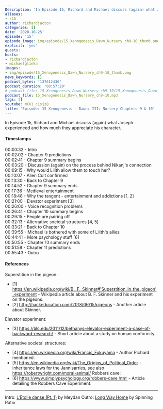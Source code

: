 ```yaml
---
Description: 'In Episode 15, Richard and Michael discuss (again) what Joseph experienced and how much they appreciate his character.'
aliases:
- /15
author: richardjacton
categories: []
date: '2020-10-25'
episode: '15'
episode_image: img/episode/15_Xenogenesis_Dawn_Nursery_ch9-10_thumb.png
explicit: 'yes'
guests:
hosts:
- richardjacton
- michaelglinka
images:
- img/episode/15_Xenogenesis_Dawn_Nursery_ch9-10_thumb.png
news_keywords: []
podcast_bytes: '137612436'
podcast_duration: '00:57:20'
# podcast_file: 15_Xenogenesis_Dawn_Nursery_ch9-10/15_Xenogenesis_Dawn_Nursery_ch9-10.mp3
podcast_file: 15_Xenogenesis_Dawn_Nursery_ch9-10.mp3
tags: []
youtube: mCH1_cLsjzQ
title: 'Episode: 15 Xenogenesis - Dawn: III: Nursery Chapters 9 & 10'
---
```


In Episode 15, Richard and Michael discuss (again) what Joseph experienced and how much they appreciate his character.

#### Timestamps

00:00:32 - Intro\
00:02:02 - Chapter 9 predictions\
00:02:41 - Chapter 9 summary begins\
00:03:20 - Discussion (again) on the process behind Nikanj's connection\
00:09:15 - Why would Lilith allow them to touch her?\
00:10:07 - Alien Cult confirmed\
00:13:30 - Back to Chapter 9\
00:14:52 - Chapter 9 summary ends\
00:17:36 - Medieval entertainment\
00:18:48 - Why the tangent - entertainment and addictions [1, 2]\
00:21:00 - Elevator experiment [3]\
00:26:00 - Voice recognition problems\
00:26:41 - Chapter 10 summary begins\
00:29:15 - People are pairing off\
00:32:13 - Alternative societal structures [4, 5]\
00:33:21 - Back to Chapter 10\
00:39:55 - Michael is bothered with some of Lilith's allies\
00:44:41 - More psychology stuff [6]\
00:50:55 - Chapter 10 summary ends\
00:51:58 - Chapter 11 predictions\
00:55:43 - Outro

#### References

Superstition in the pigeon:
- [1] https://en.wikipedia.org/wiki/B._F._Skinner#'Superstition_in_the_pigeon'_experiment - Wikipedia article about B. F. Skinner and his experiment on the pigeons.
- [2] http://hackeducation.com/2018/06/15/pigeons - Another article about Skinner.

Elevator experiment:
- [3] https://blc.edu/2011/12/bethanys-elevator-experiment-a-case-of-backward-research/ - Short article about a study on human conformity.

Alternative societal structures:
- [4] https://en.wikipedia.org/wiki/Francis_Fukuyama - Author Richard mentioned.
- [5] https://en.wikipedia.org/wiki/The_Origins_of_Political_Order - Inheritance laws for the Jannisarries, see also https://robertwright.com/moral-animal/
Robbers cave:
- [6] https://www.simplypsychology.org/robbers-cave.html - Article detailing the Robbers Cave Experiment.

---
Intro: [L'Etoile danse (Pt. 1)](https://freemusicarchive.org/music/Meydan/Havor/6-_LEtoile_danse_Pt_1_1738) by Meydan
Outro: [Long Way Home](https://freemusicarchive.org/music/Spinning_Ratio/Long_Way_Home/Long_Way_Home) by Spinning Ratio
